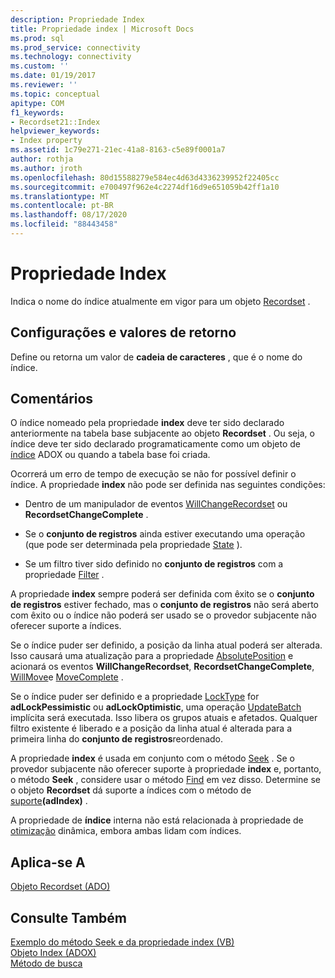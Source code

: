 ```yaml
---
description: Propriedade Index
title: Propriedade index | Microsoft Docs
ms.prod: sql
ms.prod_service: connectivity
ms.technology: connectivity
ms.custom: ''
ms.date: 01/19/2017
ms.reviewer: ''
ms.topic: conceptual
apitype: COM
f1_keywords:
- Recordset21::Index
helpviewer_keywords:
- Index property
ms.assetid: 1c79e271-21ec-41a8-8163-c5e89f0001a7
author: rothja
ms.author: jroth
ms.openlocfilehash: 80d15588279e584ec4d63d4336239952f22405cc
ms.sourcegitcommit: e700497f962e4c2274df16d9e651059b42ff1a10
ms.translationtype: MT
ms.contentlocale: pt-BR
ms.lasthandoff: 08/17/2020
ms.locfileid: "88443458"
---
```

# <a name="index-property"></a>Propriedade Index
Indica o nome do índice atualmente em vigor para um objeto [Recordset](../../../ado/reference/ado-api/recordset-object-ado.md) .  
  
## <a name="settings-and-return-values"></a>Configurações e valores de retorno  
 Define ou retorna um valor de **cadeia de caracteres** , que é o nome do índice.  
  
## <a name="remarks"></a>Comentários  
 O índice nomeado pela propriedade **index** deve ter sido declarado anteriormente na tabela base subjacente ao objeto **Recordset** . Ou seja, o índice deve ter sido declarado programaticamente como um objeto de [índice](../../../ado/reference/adox-api/index-object-adox.md) ADOX ou quando a tabela base foi criada.  
  
 Ocorrerá um erro de tempo de execução se não for possível definir o índice. A propriedade **index** não pode ser definida nas seguintes condições:  
  
-   Dentro de um manipulador de eventos [WillChangeRecordset](../../../ado/reference/ado-api/willchangerecordset-and-recordsetchangecomplete-events-ado.md) ou **RecordsetChangeComplete** .  
  
-   Se o **conjunto de registros** ainda estiver executando uma operação (que pode ser determinada pela propriedade [State](../../../ado/reference/ado-api/state-property-ado.md) ).  
  
-   Se um filtro tiver sido definido no **conjunto de registros** com a propriedade [Filter](../../../ado/reference/ado-api/filter-property.md) .  
  
 A propriedade **index** sempre poderá ser definida com êxito se o **conjunto de registros** estiver fechado, mas o **conjunto de registros** não será aberto com êxito ou o índice não poderá ser usado se o provedor subjacente não oferecer suporte a índices.  
  
 Se o índice puder ser definido, a posição da linha atual poderá ser alterada. Isso causará uma atualização para a propriedade [AbsolutePosition](../../../ado/reference/ado-api/absoluteposition-property-ado.md) e acionará os eventos **WillChangeRecordset**, **RecordsetChangeComplete**, [WillMove](../../../ado/reference/ado-api/willmove-and-movecomplete-events-ado.md)e [MoveComplete](../../../ado/reference/ado-api/willmove-and-movecomplete-events-ado.md) .  
  
 Se o índice puder ser definido e a propriedade [LockType](../../../ado/reference/ado-api/locktype-property-ado.md) for **adLockPessimistic** ou **adLockOptimistic**, uma operação [UpdateBatch](../../../ado/reference/ado-api/updatebatch-method.md) implícita será executada. Isso libera os grupos atuais e afetados. Qualquer filtro existente é liberado e a posição da linha atual é alterada para a primeira linha do **conjunto de registros**reordenado.  
  
 A propriedade **index** é usada em conjunto com o método [Seek](../../../ado/reference/ado-api/seek-method.md) . Se o provedor subjacente não oferecer suporte à propriedade **index** e, portanto, o método **Seek** , considere usar o método [Find](../../../ado/reference/ado-api/find-method-ado.md) em vez disso. Determine se o objeto **Recordset** dá suporte a índices com o método de [suporte](../../../ado/reference/ado-api/supports-method.md)**(adIndex)** .  
  
 A propriedade de **índice** interna não está relacionada à propriedade de [otimização](../../../ado/reference/ado-api/optimize-property-dynamic-ado.md) dinâmica, embora ambas lidam com índices.  
  
## <a name="applies-to"></a>Aplica-se A  
 [Objeto Recordset (ADO)](../../../ado/reference/ado-api/recordset-object-ado.md)  
  
## <a name="see-also"></a>Consulte Também  
 [Exemplo do método Seek e da propriedade index (VB)](../../../ado/reference/ado-api/seek-method-and-index-property-example-vb.md)   
 [Objeto Index (ADOX)](../../../ado/reference/adox-api/index-object-adox.md)   
 [Método de busca](../../../ado/reference/ado-api/seek-method.md)
